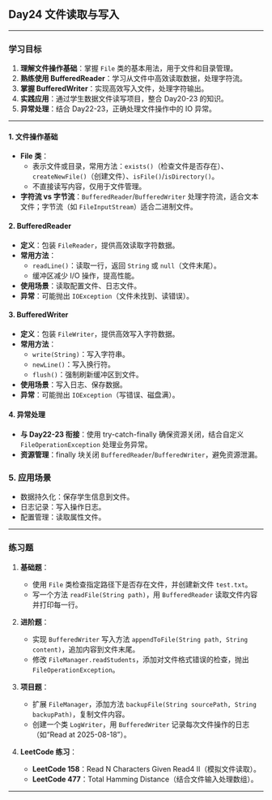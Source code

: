##  **Day24 文件读取与写入** 

---

### 学习目标
1. **理解文件操作基础**：掌握 `File` 类的基本用法，用于文件和目录管理。
2. **熟练使用 BufferedReader**：学习从文件中高效读取数据，处理字符流。
3. **掌握 BufferedWriter**：实现高效写入文件，处理字符输出。
4. **实践应用**：通过学生数据文件读写项目，整合 Day20-23 的知识。
5. **异常处理**：结合 Day22-23，正确处理文件操作中的 IO 异常。
---

#### 1. 文件操作基础
- **File 类**：
    - 表示文件或目录，常用方法：`exists()`（检查文件是否存在）、`createNewFile()`（创建文件）、`isFile()`/`isDirectory()`。
    - 不直接读写内容，仅用于文件管理。
- **字符流 vs 字节流**：`BufferedReader`/`BufferedWriter` 处理字符流，适合文本文件；字节流（如 `FileInputStream`）适合二进制文件。

#### 2. BufferedReader
- **定义**：包装 `FileReader`，提供高效读取字符数据。
- **常用方法**：
    - `readLine()`：读取一行，返回 `String` 或 `null`（文件末尾）。
    - 缓冲区减少 I/O 操作，提高性能。
- **使用场景**：读取配置文件、日志文件。
- **异常**：可能抛出 `IOException`（文件未找到、读错误）。

#### 3. BufferedWriter
- **定义**：包装 `FileWriter`，提供高效写入字符数据。
- **常用方法**：
    - `write(String)`：写入字符串。
    - `newLine()`：写入换行符。
    - `flush()`：强制刷新缓冲区到文件。
- **使用场景**：写入日志、保存数据。
- **异常**：可能抛出 `IOException`（写错误、磁盘满）。

#### 4. 异常处理
- **与 Day22-23 衔接**：使用 try-catch-finally 确保资源关闭，结合自定义 `FileOperationException` 处理业务异常。
- **资源管理**：finally 块关闭 `BufferedReader`/`BufferedWriter`，避免资源泄漏。

### 5. 应用场景
- 数据持久化：保存学生信息到文件。
- 日志记录：写入操作日志。
- 配置管理：读取属性文件。

---

### 练习题
1. **基础题**：
    - 使用 `File` 类检查指定路径下是否存在文件，并创建新文件 `test.txt`。
    - 写一个方法 `readFile(String path)`，用 `BufferedReader` 读取文件内容并打印每一行。

2. **进阶题**：
    - 实现 `BufferedWriter` 写入方法 `appendToFile(String path, String content)`，追加内容到文件末尾。
    - 修改 `FileManager.readStudents`，添加对文件格式错误的检查，抛出 `FileOperationException`。

3. **项目题**：
    - 扩展 `FileManager`，添加方法 `backupFile(String sourcePath, String backupPath)`，复制文件内容。
    - 创建一个类 `LogWriter`，用 `BufferedWriter` 记录每次文件操作的日志（如“Read at 2025-08-18”）。

4. **LeetCode 练习**：
    - **LeetCode 158**：Read N Characters Given Read4 II（模拟文件读取）。
    - **LeetCode 477**：Total Hamming Distance（结合文件输入处理数组）。

---
